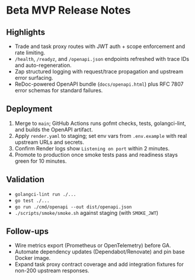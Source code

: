 # Beta MVP Release Notes

## Highlights
- Trade and task proxy routes with JWT auth + scope enforcement and rate limiting.
- `/health`, `/readyz`, and `/openapi.json` endpoints refreshed with trace IDs and auto-regeneration.
- Zap structured logging with request/trace propagation and upstream error surfacing.
- ReDoc-powered OpenAPI bundle (`docs/openapi.html`) plus RFC 7807 error schemas for standard failures.

## Deployment
1. Merge to `main`; GitHub Actions runs gofmt checks, tests, golangci-lint, and builds the OpenAPI artifact.
2. Apply `render.yaml` to staging; set env vars from `.env.example` with real upstream URLs and secrets.
3. Confirm Render logs show `Listening on port` within 2 minutes.
4. Promote to production once smoke tests pass and readiness stays green for 10 minutes.

## Validation
- `golangci-lint run ./...`
- `go test ./...`
- `go run ./cmd/openapi --out dist/openapi.json`
- `./scripts/smoke/smoke.sh` against staging (with `SMOKE_JWT`)

## Follow-ups
- Wire metrics export (Prometheus or OpenTelemetry) before GA.
- Automate dependency updates (Dependabot/Renovate) and pin base Docker image.
- Expand task proxy contract coverage and add integration fixtures for non-200 upstream responses.

